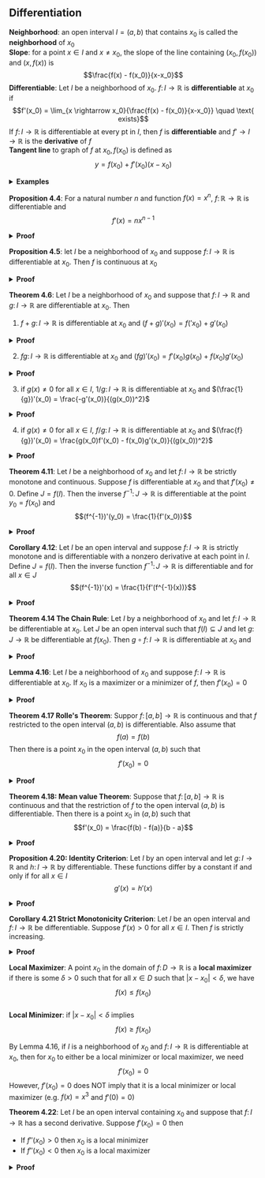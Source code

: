<script type="text/x-mathjax-config">
  MathJax.Hub.Config({tex2jax: {inlineMath: [['$','$'], ['\\(','\\)']]}});
</script>
<script type="text/javascript"
  src="http://cdnjs.cloudflare.com/ajax/libs/mathjax/2.7.1/MathJax.js?config=TeX-AMS-MML_HTMLorMML">
</script>
## Differentiation
**Neighborhood**: an open interval $I=(a,b)$ that contains $x_0$ is called the **neighborhood** of $x_0$    
**Slope**: for a point $x \in I$ and $x \neq x_0$, the slope of the line containing $(x_0, f(x_0))$ and $(x, f(x))$ is
$$\frac{f(x) - f(x_0)}{x-x_0}$$
**Differentiable**: Let $I$ be a neighborhood of $x_0$. $f \colon I \rightarrow \mathbb{R}$ is **differentiable** at $x_0$ if
$$f'(x_0) = \lim_{x \rightarrow x_0}{\frac{f(x) - f(x_0)}{x-x_0}} \quad \text{    exists}$$
If $f \colon I \rightarrow \mathbb{R}$ is differentiable at every pt in $I$, then $f$ is **differentiable** and $f' \rightarrow I \rightarrow \mathbb{R}$ is the **derivative** of $f$    
**Tangent line** to graph of $f$ at $x_0, f(x_0)$ is defined as
$$ y = f(x_0) + f'(x_0)(x - x_0)$$

<details><summary><b>Examples</b></summary>
<p>

$f(x) = x^2$ and $f'(x) = 2x$   
$$\lim_{x \rightarrow x_0}{\frac{f(x) - f(x_0)}{x - x_0}} = \lim{\frac{x^2 - x_0^2}{x - x_0}} = \lim[x + x_0] = 2x_0$$
$f(x) = |x|$
$$\lim_{x \rightarrow 0^+}{\frac{f(x) - f(0)}{x - 0} = 1} \neq \lim_{x \rightarrow 0^-}{\frac{f(x) - f(0)}{x - 0} = -1}$$
Since the limit does not exist at $0$, $f$ is not differentiable at $x = 0$
</p>
</details>

**Proposition 4.4**: For a natural number $n$ and function $f(x) = x^n$, $f \colon \mathbb{R} \rightarrow \mathbb{R}$ is differentiable and
$$f'(x) = nx^{n-1}$$
<details><summary><b>Proof</b></summary>
<p>

Using the difference of powers formula, for $x \neq x_0$
$$\frac{f(x) - f(x_0)}{x - x_0} = \frac{(x-x_0)(x^{n-1} + x^{n-2}x_0 + \ldots + x_0^{n-1})}{x-x_0} = x^{n-1} + x^{n-2}x_0 + \ldots + x_0^{n-1}$$
Observe that the righthand side has $n$ terms that each have a limit of $x_0^{n-1}$. Thus by sum property of limits
$$\lim_{x \rightarrow x_0}{\frac{f(x) - f(x_0)}{x-x_0}} = nx_0^{n-1}$$
</p>
</details>

**Proposition 4.5**: let $I$ be a neighborhood of $x_0$ and suppose $f \colon I \rightarrow \mathbb{R}$ is differentiable at $x_0$. Then $f$ is continuous at $x_0$
<details><summary><b>Proof</b></summary>
<p>

We know that 
$$\lim_{x \rightarrow x_0}{\frac{f(x) - f(x_0)}{x -x_0}} = f'(x_0) \quad \text{ and } \quad \lim_{x \rightarrow x_0}[x - x_0] = 0$$
Thus
$$\lim_{x \rightarrow x_0}[f(x) - f(x_0)] = \lim[\frac{f(x) - f(x_0)}{x-x_0} \cdot (x - x_0)] = f'(x_0) \cdot 0 = 0 \text{ using the product property of limits}$$
Thus $\lim_{x \rightarrow x_0} = f(x_0) \implies f$ is continuous at $x_0$

</p>
</details>

**Theorem 4.6**: Let $I$ be a neighborhood of $x_0$ and suppose that $f \colon I \rightarrow \mathbb{R}$ and $g \colon I \rightarrow \mathbb{R}$ are differentiable at $x_0$. Then
1. $f + g \colon I \rightarrow \mathbb{R}$ is differentiable at $x_0$ and $(f+g)'(x_0) = f('x_0) + g'(x_0)$
<details><summary><b>Proof</b></summary>
<p>

$$\lim_{x \rightarrow x_0}\frac{(f+g)(x) - (f+g)(x_0)}{x - x_0} = \lim{\frac{f(x) - f(x_0)}{x-x_0} + \frac{g(x) - g(x_0)}{x - x_0}} = f'(x_0) + g'(x_0)$$
Using the sum property of limits and definition of derivatives

</p>
</details>

2. $fg \colon I \rightarrow \mathbb{R}$ is differentiable at $x_0$ and $(fg)'(x_0) = f'(x_0)g(x_0) + f(x_0)g'(x_0)$
<details><summary><b>Proof</b></summary>
<p>

$$\lim_{x \rightarrow x_0}\frac{(fg)(x) - (fg)(x_0)}{x - x_0} = \frac{f(x)g(x) - f(x_0)g(x_0)}{x - x_0} = \frac{f(x)g(x) - f(x)g(x_0) + f(x)g(x_0) - f(x_0)g(x_0)}{x - x_0}$$
$$ = \lim_{x \rightarrow x_0}f(x)[\frac{g(x) - g(x_0)}{x - x_0}] + g(x_0)[\frac{f(x) - f(x_0)}{x - x_0}] = f(x)g'(x_0) + f'(x)g(x_0)$$
If $f'(x)$ exists $\implies f$ is continuous at $x$, the above expression exists using the using sum and product properties of limits and the definition of derivatives.

</p>
</details>

3. if $g(x) \neq 0$ for all $x \in I$, $1/g \colon I \rightarrow \mathbb{R}$ is differentiable at $x_0$ and $(\frac{1}{g})'(x_0) = \frac{-g'(x_0)}{(g(x_0))^2}$
<details><summary><b>Proof</b></summary>
<p>

$$ \lim_{x \rightarrow x_0}\frac{(1/g)(x) - (1/g)(x_0)}{x - x_0} = \lim\frac{(1)(g(x)) - (1)(g(x_0))}{x - x_0} = \lim\frac{-1}{g(x)g(x_0)}[\frac{g(x) - g(x_0)}{x - x_0}] = \frac{-g'(x_0)}{(g(x_0))^2}$$

</p>
</details>

4. if $g(x) \neq 0$ for all $x \in I$, $f/g \colon I \rightarrow \mathbb{R}$ is differentiable at $x_0$ and $(\frac{f}{g})'(x_0) = \frac{g(x_0)f'(x_0) - f(x_0)g'(x_0)}{(g(x_0))^2}$
<details><summary><b>Proof</b></summary>
<p>

$$\frac{f(x)}{g(x)} = \frac{1}{g(x)} \cdot f(x)$$
So use the quotient and product properties above to prove differentiability

</p>
</details>

**Theorem 4.11**: Let $I$ be a neighborhood of $x_0$ and let $f \colon I \rightarrow \mathbb{R}$ be strictly monotone and continuous. Suppose $f$ is differentiable at $x_0$ and that $f'(x_0) \neq 0$. Define $J = f(I)$. Then the inverse $f^{-1} \colon J \rightarrow \mathbb{R}$ is differentiable at the point $y_0 = f(x_0)$ and
$$(f^{-1})'(y_0) = \frac{1}{f'(x_0)}$$
<details><summary><b>Proof</b></summary>
<p>

By the IVT, we know that $J$ is a neighborhood of $y_0 = f(x_0)$ so for a point $y \in J, y \neq y_0$ we can define $x = f^{-1}(y)$ such that
$$\frac{f^{-1}(y) - f^{-1}(y_0)}{y - y_0} = 1/\frac{f(x) - f(x_0)}{x - x_0}$$
Since $f^{-1}$ is continuous, we have
$$\lim_{y \rightarrow y_0}{f^{-1}(y)} = f^{-1}(y_0) = x_0$$
Thus by quotient property of limits and the definition of differentiability, we have
$$\lim_{y \rightarrow y_0} \frac{f^{-1}(y) - f^{-1}(y_0)}{y - y_0} = \lim 1/\frac{f(x) - f(x_0)}{x - x_0} = \frac{1}{f'(x_0)}$$

</p>
</details>

**Corollary 4.12**: Let $I$ be an open interval and suppose $f \colon I \rightarrow \mathbb{R}$ is strictly monotone and is differentiable with a nonzero derivative at each point in $I$. Define $J = f(I)$. Then the inverse function $f^{-1} \colon J \rightarrow \mathbb{R}$ is differentiable and for all $x \in J$
$$(f^{-1})'(x) = \frac{1}{f'(f^{-1}(x))}$$      
<details><summary><b>Proof</b></summary>
<p>

Since differentiability $\implies$ continuity, $f \colon I \rightarrow \mathbb{R}$ is continuous and by applying Theorem 4.11  at $x \in J$, where $x = f(f^{-1}(x))$ and $f^{-1}(x)$ plays the role of $x_0$.    

</p>
</details>

**Theorem 4.14 The Chain Rule**: Let $I$ by a neighborhood of $x_0$ and let $f \colon I \rightarrow \mathbb{R}$ be differentiable at $x_0$. Let $J$ be an open interval such that $f(I) \subseteq J$ and let $g \colon J \rightarrow \mathbb{R}$ be differentiable at $f(x_0)$. Then $g \circ f \colon I \rightarrow \mathbb{R}$ is differentiable at $x_0$ and
<details><summary><b>Proof</b></summary>
<p>

$$(g \circ f)'(x_0) = g'(f(x_0))f'(x_0)$$   
Let $y_0 = f(x_0)$ and $y = f(x)$. Then we have
$$\frac{f(x) - f(x_0)}{y - y_0} = 1$$
Using this we have
$$\frac{g \circ f)(x) - (g \circ f)(x_0)}{x - x_0} = \frac{g(y) - g(y_0)}{x - x_0} = \frac{g(y) - g(y_0)}{y - y_0} * \frac{f(x) - f(x_0)}{x - x_0}$$
Provided that $y - y_0 = f(x) - f(x_0) \neq 0$. If there is no open interval containing $x_0$ such that $f(x) - f(x_0)$ we can define an auxiliary function $h \colon J \rightarrow \mathbb{R}$ such that
$$h(y) = \begin{cases}{} [g(y) - g(y_0)]/[y-y_0] & y \in J, y \neq y_0\\ g'(y_0) & y=y_0\end{cases}$$
This gives us
$$\lim_{x \rightarrow x_0} \frac{(g \circ f)(x) - (g \circ f)(x_0)}{x - x_0} = \lim h(f(x))[\frac{f(x) - f(x_0)}{x - x_0}]$$ 
$$= h(f(x_0))f'(x_0) = g'(f(x_0))f'(x_0)$$

</p>
</details>

 **Lemma 4.16**: Let $I$ be a neighborhood of $x_0$ and suppose $f \colon I \rightarrow \mathbb{R}$ is differentiable at $x_0$. If $x_0$ is a maximizer or a minimizer of $f$, then $f'(x_0) = 0$

<details><summary><b>Proof</b></summary>
<p>

Suppose $x_0$ is a maximizer. Then for $x < x_0, x \in I$
$$f'(x_0) = \lim_{x \rightarrow x_0^-}\frac{f(x) - f(x_0)}{x - x_0} \geq 0$$
For $x > x_0, x \in I$, we have
$$f'(x_0) = \lim_{x \rightarrow x_0^+}\frac{f(x) - f(x_0)}{x - x_0} \leq 0$$
Thus $f'(x_0) = 0$

</p>
</details>

**Theorem 4.17 Rolle's Theorem**: Suppor $f \colon [a,b] \rightarrow \mathbb{R}$ is continuous and that $f$ restricted to the open interval $(a,b)$ is differentiable. Also assume that
$$f(a) = f(b)$$
Then there is a point $x_0$ in the open interval $(a, b)$ such that
$$f'(x_0) = 0$$

<details><summary><b>Proof</b></summary>
<p>

By the Extreme Value Theorem, $f$ attains both a maximum and a minimum value on $[a,b]$.    
Case 1: $f(a) = f(b)$ is the maximum or minimum so $f$ is a constant function and $f'(x) = 0$   
Case 2: $f$ has some other maximum or minimum point where the derivative is 0, based on Lemma 4.16.

</p>
</details>

**Theorem 4.18: Mean value Theorem**: Suppose that $f \colon [a, b] \rightarrow \mathbb{R}$ is continuous and that the restriction of $f$ to the open interval $(a,b)$ is differentiable. Then there is a point $x_0$ in $(a,b)$ such that
$$f'(x_0) = \frac{f(b) - f(a)}{b - a}$$
<details><summary><b>Proof</b></summary>
<p>

Let $h \colon [a,b] \rightarrow \mathbb{R}$ be defined by $h(x) = f(x) - mx$ for $x \in [a,b]$. To apply Rolle's Theorem, we need $h(a) = h(b)$, which happens when
$$m = \frac{f(b) - f(a)}{b - a}$$
Thus by this choice of $m$ and Rolle's Theorem, then there is a point $x_0$ in $(a,b)$ such that $h'(x_0) = 0$. Since $h'(x_0)  = f'(x_0) - m$, we have
$$f'(x_0) = m = \frac{f(b) - f(a)}{b - a}$$
as desired.

</p>
</details>

**Proposition 4.20: Identity Criterion**: Let $I$ by an open interval and let $g \colon I \rightarrow \mathbb{R}$ and $h \colon I \rightarrow \mathbb{R}$ by differentiable. These functions differ by a constant if and only if for all $x \in I$
$$g'(x) = h'(x)$$
<details><summary><b>Proof</b></summary>
<p>

Define $f = g - h \colon I \rightarrow \mathbb{R}$. We then have
$$f'(x) = g'(x) - h'(x)$$
Observe that $f$ is constant if and only if $g$ and $h$ differ by a constant. The derivative of any constant is 0. Thus $g'(x) = h'(x)$

</p>
</details>

**Corollary 4.21 Strict Monotonicity Criterion**: Let $I$ be an open interval and $f \colon I \rightarrow \mathbb{R}$ be differentiable. Suppose $f'(x) > 0$ for all $x \in I$. Then $f$ is strictly increasing.
<details><summary><b>Proof</b></summary>
<p>

Let $u, v \in I$ and $u < v$. Using the Mean Value Theorem, we can restrict $f$ to closed bounded interval $[u,v]$ and choose a point $x_0 \in (a,b)$ such that
$$f'(x_0) = \frac{f(v) - f(u)}{v - u}$$
Since $f'(x_0) > 0$ and $v - u > 0$, we have $f(u) < f(v)$. Thus $f$ is strictly increasing.    
Similar proof can be done to prove that $f'(x) < 0$ for all $x \in I \implies$ $f$ is strictly decreasing.

</p>
</details>

**Local Maximizer**: A point $x_0$ in the domain of $f \colon D \rightarrow \mathbb{R}$ is a **local maximizer** if there is some $\delta > 0$ such that for all $x \in D$ such that $|x - x_0| < \delta$, we have
$$f(x) \leq f(x_0)$$    
**Local Minimizer**: if $|x - x_0| < \delta$ implies
$$f(x) \geq f(x_0)$$

By Lemma 4.16, if $I$ is a neighborhood of $x_0$ and $f \colon I \rightarrow \mathbb{R}$ is differentiable at $x_0$, then for $x_0$ to either be a local minimizer or local maximizer, we need
$$f'(x_0) = 0$$
However, $f'(x_0) = 0$ does NOT imply that it is a local minimizer or local maximizer (e.g. $f(x) = x^3$ and $f'(0) = 0$)

**Theorem 4.22**: Let $I$ be an open interval containing $x_0$ and suppose that $f \colon I \rightarrow \mathbb{R}$ has a second derivative. Suppose $f'(x_0) = 0$ then
* If $f''(x_0) > 0$ then $x_0$ is a local minimizer
* If $f''(x_0) < 0$ then $x_0$ is a local maximizer

<details><summary><b>Proof</b></summary>
<p>

Suppose $f''(x_0) > 0$. This implies
$$f''(x_0) = \lim_{x \rightarrow x_0}\frac{f'(x) - f'(x_0)}{x - x_0} > 0$$
There is an open interval such that for $\delta > 0$, $(x_0 - \delta, x_0 + \delta)$ that is contained in $I$, we have
* $f'(x) > 0$ if $x_0 < x < x_0 + \delta$
* $f'(x) < 0$ if $x_0 - \delta < x < x_0$

Using the Mean Value Theorem, we have if $0 < |x - x_0| < \delta$
$$f(x) > f(x_0)$$
Similar proof for $''(x_0) < 0$

</p>
</details>
